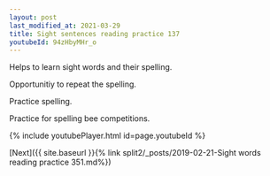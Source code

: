 ```yaml
---
layout: post
last_modified_at: 2021-03-29
title: Sight sentences reading practice 137
youtubeId: 94zHbyMHr_o
---
```

 
 
Helps to learn sight words and their spelling.

Opportunitiy to repeat the spelling. 

Practice spelling. 
 
Practice for spelling bee competitions. 
 
{% include youtubePlayer.html id=page.youtubeId %}
 
 

[Next]({{ site.baseurl }}{% link  split2/_posts/2019-02-21-Sight words reading practice 351.md%})
 
